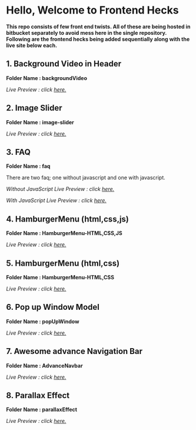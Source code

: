 # Hello, Welcome to Frontend Hecks
**This repo consists of few front end twists. All of these are being hosted in bitbucket separately to avoid mess here in the single repository. Following are the frontend hecks being added sequentially along with the live site below each.**

## 1. Background Video in Header 
**Folder Name : backgroundVideo**

*Live Preview : click [here.](https://background-video.bitbucket.io/)*

## 2. Image Slider 
**Folder Name : image-slider**

*Live Preview : click [here.](https://image-slider.bitbucket.io/)*

## 3. FAQ
**Folder Name : faq**

There are two faq; one without javascript and one with javascript.


*Without JavaScript Live Preview : click [here.](https://faq-without-js.bitbucket.io/)*

*With JavaScript Live Preview : click [here.](https://faqwithjs.bitbucket.io/)*

## 4. HamburgerMenu (html,css,js)
**Folder Name : HamburgerMenu-HTML,CSS,JS**

*Live Preview : click [here.](https://hamburgermenu-html-css-js.bitbucket.io/)*

## 5. HamburgerMenu (html,css)
**Folder Name : HamburgerMenu-HTML,CSS**

*Live Preview : click [here.](https://hamburgermenu-html-css.bitbucket.io/)*

## 6. Pop up Window Model
**Folder Name : popUpWindow**

*Live Preview : click [here.](https://pop-up-box.bitbucket.io/)*


## 7. Awesome advance Navigation Bar
**Folder Name : AdvanceNavbar**

*Live Preview : click [here.](https://advance-navbar.bitbucket.io/)*

## 8. Parallax Effect 
**Folder Name : parallaxEffect**

*Live Preview : click [here.](https://parallaxeffect.bitbucket.io/)*